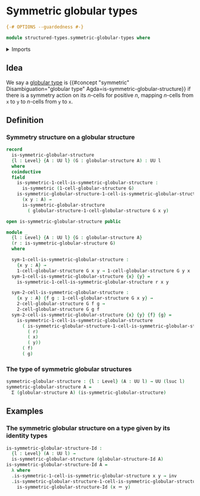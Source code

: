 # Symmetric globular types

```agda
{-# OPTIONS --guardedness #-}

module structured-types.symmetric-globular-types where
```

<details><summary>Imports</summary>

```agda
open import elementary-number-theory.multiplication-natural-numbers
open import elementary-number-theory.natural-numbers

open import foundation.binary-relations
open import foundation.cartesian-product-types
open import foundation.dependent-pair-types
open import foundation.identity-types
open import foundation.iterated-dependent-product-types
open import foundation.telescopes
open import foundation.universe-levels

open import structured-types.globular-types
```

</details>

## Idea

We say a [globular type](structured-types.globular-types.md) is
{{#concept "symmetric" Disambiguation="globular type" Agda=is-symmetric-globular-structure}}
if there is a symmetry action on its $n$-cells for positive $n$, mapping
$n$-cells from `x` to `y` to $n$-cells from `y` to `x`.

## Definition

### Symmetry structure on a globular structure

```agda
record
  is-symmetric-globular-structure
  {l : Level} {A : UU l} (G : globular-structure A) : UU l
  where
  coinductive
  field
    is-symmetric-1-cell-is-symmetric-globular-structure :
      is-symmetric (1-cell-globular-structure G)
    is-symmetric-globular-structure-1-cell-is-symmetric-globular-structure :
      (x y : A) →
      is-symmetric-globular-structure
        ( globular-structure-1-cell-globular-structure G x y)

open is-symmetric-globular-structure public

module _
  {l : Level} {A : UU l} {G : globular-structure A}
  (r : is-symmetric-globular-structure G)
  where

  sym-1-cell-is-symmetric-globular-structure :
    {x y : A} →
    1-cell-globular-structure G x y → 1-cell-globular-structure G y x
  sym-1-cell-is-symmetric-globular-structure {x} {y} =
    is-symmetric-1-cell-is-symmetric-globular-structure r x y

  sym-2-cell-is-symmetric-globular-structure :
    {x y : A} {f g : 1-cell-globular-structure G x y} →
    2-cell-globular-structure G f g →
    2-cell-globular-structure G g f
  sym-2-cell-is-symmetric-globular-structure {x} {y} {f} {g} =
    is-symmetric-1-cell-is-symmetric-globular-structure
      ( is-symmetric-globular-structure-1-cell-is-symmetric-globular-structure
        ( r)
        ( x)
        ( y))
      ( f)
      ( g)
```

### The type of symmetric globular structures

```agda
symmetric-globular-structure : {l : Level} (A : UU l) → UU (lsuc l)
symmetric-globular-structure A =
  Σ (globular-structure A) (is-symmetric-globular-structure)
```

## Examples

### The symmetric globular structure on a type given by its identity types

```agda
is-symmetric-globular-structure-Id :
  {l : Level} (A : UU l) →
  is-symmetric-globular-structure (globular-structure-Id A)
is-symmetric-globular-structure-Id A =
  λ where
  .is-symmetric-1-cell-is-symmetric-globular-structure x y → inv
  .is-symmetric-globular-structure-1-cell-is-symmetric-globular-structure x y →
    is-symmetric-globular-structure-Id (x ＝ y)
```
